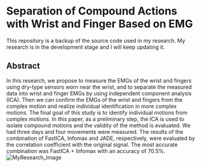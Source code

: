 # Separation of Compound Actions with Wrist and Finger Based on EMG
This repository is a backup of the source code used in my research. My research is in the development stage and I will keep updating it.

## Abstract
In this research, we propose to measure the EMGs of the wrist and fingers using dry-type sensors worn near the wrist, and to separate the measured data into wrist and finger EMGs by using independent component analysis (ICA). Then we can confirm the EMGs of the wrist and fingers from the complex motion and realize individual identification in more complex motions. The final goal of this study is to identify individual motions from complex motions. In this paper, as a preliminary step, the ICA is used to isolate compound motions and the validity of the method is evaluated. We had three days and four movements were measured. The results of the combination of FastICA, Infomax and JADE, respectively, were evaluated by the correlation coefficient with the original signal. The most accurate combination was FastICA + Infomax with an accuracy of 70.5%.
![MyResearch_Image](https://user-images.githubusercontent.com/51312413/95956885-e8683400-0e39-11eb-910f-f53b53e34a57.png)
